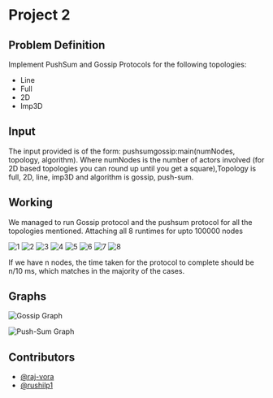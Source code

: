# Project 2

## Problem Definition

Implement PushSum and Gossip Protocols for the following topologies:

- Line
- Full
- 2D
- Imp3D

## Input

The input provided is of the form:
pushsumgossip:main(numNodes, topology, algorithm).
Where numNodes is the number of actors involved (for 2D based topologies you can round up until you get a square),Topology is full, 2D, line, imp3D and algorithm  is gossip, push-sum.

## Working

We managed to run Gossip protocol and the pushsum protocol for all the topologies mentioned. Attaching all 8 runtimes for upto 100000 nodes

![1](1.jpeg)
![2](2.jpeg)
![3](3.jpeg)
![4](4.jpeg)
![5](5.jpeg)
![6](6.jpeg)
![7](7.jpeg)
![8](8.jpeg)

If we have n nodes, the time taken for the protocol to complete should be n/10 ms, which matches in the majority of the cases.

## Graphs

![Gossip Graph](Screenshot%20from%202022-10-11%2015-50-54.png)

![Push-Sum Graph](Screenshot%20from%202022-10-11%2015-51-07.png)

## Contributors
- [@raj-vora](https://github.com/raj-vora)
- [@rushilp1](https://github.com/rushilp1)
